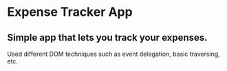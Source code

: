 # Expense Tracker App

## Simple app that lets you track your expenses. 

Used different DOM techniques such as event delegation, basic traversing, etc.
